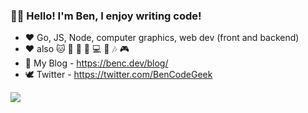 ### 👨‍💻 Hello! I'm Ben, I enjoy writing code!

- ❤ Go, JS, Node, computer graphics, web dev (front and backend) 
- ❤ also 🐱 🍺 🎲 🏃‍ 💻 🎹 🎶 🎮
- 💬 My Blog - https://benc.dev/blog/  
- 🕊 Twitter - https://twitter.com/BenCodeGeek

![](https://github-readme-stats-ten-gilt.vercel.app/api?username=benc-uk&show_icons=true&theme=react)
